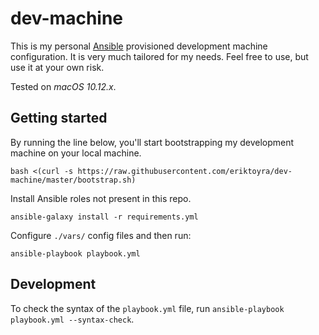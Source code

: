 # dev-machine

This is my personal [Ansible](https://www.ansible.com/) provisioned development machine configuration. It is very much tailored for my needs. Feel free to use, but use it at your own risk.

Tested on _macOS 10.12.x_.

## Getting started

By running the line below, you'll start bootstrapping my development machine on your local machine.

```
bash <(curl -s https://raw.githubusercontent.com/eriktoyra/dev-machine/master/bootstrap.sh)
```

Install Ansible roles not present in this repo.

```
ansible-galaxy install -r requirements.yml
```

Configure `./vars/` config files and then run:

```
ansible-playbook playbook.yml
```

## Development

To check the syntax of the `playbook.yml` file, run
`ansible-playbook playbook.yml --syntax-check`.

